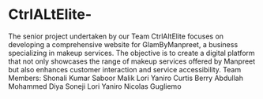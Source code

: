 # CtrlALtElite-
The senior project undertaken by our Team CtrlAltElite focuses on developing a comprehensive website for GlamByManpreet, a business specializing in makeup services. The objective is to create a digital platform that not only showcases the range of makeup services offered by Manpreet but also enhances customer interaction and service accessibility.
Team Members: 
Shonali Kumar 
Saboor Malik
Lori Yaniro
Curtis Berry
Abdullah Mohammed
Diya Soneji
Lori Yaniro
Nicolas Gugliemo 

